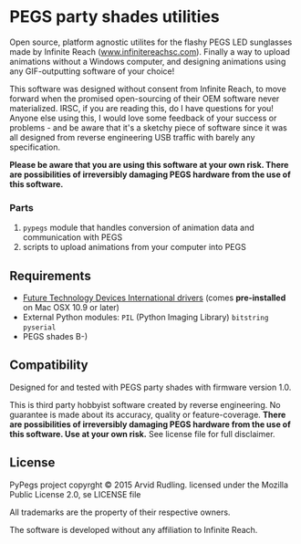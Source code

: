 PEGS party shades utilities
===========================

Open source, platform agnostic utilites for the flashy PEGS LED sunglasses made by Infinite Reach (www.infinitereachsc.com). Finally a way to upload animations without a Windows computer, and designing animations using any GIF-outputting software of your choice!

This software was designed without consent from Infinite Reach, to move forward when the promised open-sourcing of their OEM software never materialized. IRSC, if you are reading this, do I have questions for you! Anyone else using this, I would love some feedback of your success or problems - and be aware that it's a sketchy piece of software since it was all designed from reverse engineering USB traffic with barely any specification.

__Please be aware that you are using this software at your own risk. There are possibilities of irreversibly damaging PEGS hardware from the use of this software.__

### Parts
1. `pypegs` module that handles conversion of animation data and communication with PEGS
1. scripts to upload animations from your computer into PEGS

Requirements
------------
* [Future Technology Devices International drivers](http://www.ftdichip.com/FTDrivers.htm) (comes __pre-installed__ on Mac OSX 10.9 or later)
* External Python modules:
`PIL` (Python Imaging Library)
`bitstring`
`pyserial`
* PEGS shades B-)

Compatibility
-------------
Designed for and tested with PEGS party shades with firmware version 1.0.

This is third party hobbyist software created by reverse engineering. No guarantee is made about its accuracy, quality or feature-coverage. __There are possibilities of irreversibly damaging PEGS hardware from the use of this software. Use at your own risk.__ See license file for full disclaimer.

License
-------
PyPegs project copyrght © 2015 Arvid Rudling. licensed under the Mozilla Public License 2.0, se LICENSE file

All trademarks are the property of their respective owners.

The software is developed without any affiliation to Infinite Reach.
